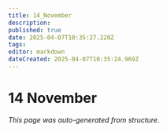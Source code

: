 ```yaml
---
title: 14_November
description: 
published: true
date: 2025-04-07T10:35:27.220Z
tags: 
editor: markdown
dateCreated: 2025-04-07T10:35:24.969Z
---
```


# 14 November

*This page was auto-generated from structure.*